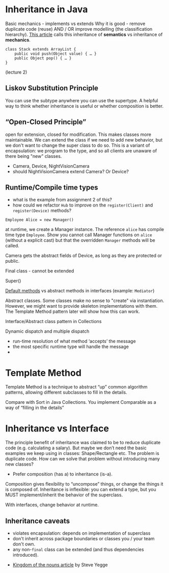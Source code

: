 
# Inheritance in Java
Basic mechanics - implements vs extends
Why it is good - remove duplicate code (reuse) AND / OR improve modelling (the classification hierarchy). [This article](https://www.thoughtworks.com/insights/blog/composition-vs-inheritance-how-choose) calls this inheritance of **semantics** vs inheritance of **mechanics**.

```
class Stack extends ArrayList {
    public void push(Object value) { … }
    public Object pop() { … }
}
```
(lecture 2)
## Liskov Substitution Principle
You can use the subtype anywhere you can use the supertype. A helpful way to think whether inheritance is useful or whether composition is better. 

## “**Open-Closed Principle**”
open for extension, closed for modification. This makes classes more maintainable. We can extend the class if we need to add new behavior, but we don't want to change the super class to do so. This is a variant of encapsulation: we program to the type, and so all clients are unaware of there being "new" classes. 

- Camera, Device, NightVisionCamera
- should NightVisionCamera extend Camera? Or Device? 

## Runtime/Compile time types
- what is the example from assignment 2 of this? 
- how could we refactor `Hub` to improve on the `register(Client)` and `register(Device)` methods?

`Employee Alice = new Manager()`

at runtime, we create a Manager instance. The reference `alice` has compile time type `Employee`. Show you cannot call Manager functions on `alice` (without a explicit cast) but that the overridden `Manager` methods will be called. 

Camera gets the abstract fields of Device, as long as they are protected or public.

Final class - cannot be extended

Super()

[Default methods](https://docs.oracle.com/javase/tutorial/java/IandI/defaultmethods.html) vs abstract methods in interfaces (example: `Mediator`)

Abstract classes. Some classes make no sense to "create" via instantiation. However, we might want to provide skeleton implementations with them. The Template Method pattern later will show how this can work. 

Interface/Abstract class pattern in Collections

Dynamic dispatch and multiple dispatch
- run-time resolution of what method ‘accepts’ the message 
- the most specific runtime type will handle the message
- 

# Template Method
Template Method is a technique to abstract “up” common algorithm patterns, allowing different subclasses to fill in the details. 

Compare with Sort in Java Collections. You implement Comparable as a way of “filling in the details” 

# Inheritance vs Interface
The principle benefit of inheritance was claimed to be to reduce duplicate code (e.g. calculating a salary). But maybe we don’t need the basic examples we keep using in classes: Shape/Rectangle etc. The problem is duplicate code. How can we solve that problem without introducing many new classes?

- Prefer composition (has a) to inheritance (is-a).

Composition gives flexibility to “uncompose” things, or change the things it is composed of. Inheritance is inflexible: you can extend a type, but you MUST implement/inherit the behavior of the superclass. 

With interfaces, change behavior at runtime. 

## Inheritance caveats
- violates encapsulation: depends on implementation of superclass
- don't inherit across package boundaries or classes you / your team don't own.
- any non-`final` class can be extended (and thus dependencies introduced).

* [Kingdom of the nouns article](https://steve-yegge.blogspot.com/2006/03/execution-in-kingdom-of-nouns.html) by Steve Yegge
